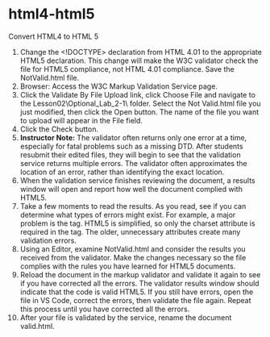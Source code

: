 # html4-html5
Convert HTML4 to HTML 5
1. Change the <!DOCTYPE> declaration from HTML 4.01 to the appropriate HTML5 declaration. This change will make the W3C validator check the file for HTML5 compliance, not HTML 4.01 compliance. Save the NotValid.html file.
1. Browser: Access the W3C Markup Validation Service page.
1. Click the Validate By File Upload link, click Choose File and navigate to the Lesson02\Optional_Lab_2-1\ folder. Select the Not Valid.html file you just modified, then click the Open button. The name of the file you want to upload will appear in the File field.
1. Click the Check button.
1. **Instructor Note:** The validator often returns only one error at a time, especially for fatal problems such as a missing DTD. After students resubmit their edited files, they will begin to see that the validation service returns multiple errors. The validator often approximates the location of an error, rather than identifying the exact location.
1. When the validation service finishes reviewing the document, a results window will open and report how well the document complied with HTML5.
1. Take a few moments to read the results. As you read, see if you can determine what types of errors might exist. For example, a major problem is the <meta> tag. HTML5 is simplified, so only the charset attribute is required in the <meta> tag. The older, unnecessary attributes create many validation errors.
1. Using an Editor, examine NotValid.html and consider the results you received from the validator. Make the changes necessary so the file complies with the rules you have learned for HTML5 documents.
1. Reload the document in the markup validator and validate it again to see if you have corrected all the errors. The validator results window should indicate that the code is valid HTML5. If you still have errors, open the file in VS Code, correct the errors, then validate the file again. Repeat this process until you have corrected all the errors.
1. After your file is validated by the service, rename the document valid.html.
